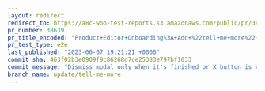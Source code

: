 ```yaml
---
layout: redirect
redirect_to: https://a8c-woo-test-reports.s3.amazonaws.com/public/pr/38639/e2e/index.html
pr_number: 38639
pr_title_encoded: "Product+Editor+Onboarding%3A+Add+%22tell+me+more%22+button+to+wc.com+page"
pr_test_type: e2e
last_published: "2023-06-07 19:21:21 +0000"
commit_sha: 463f02b3e0909f9c86268d7ce25383e797bf1033
commit_message: "Dismiss modal only when it's finished or X button is clicked"
branch_name: update/tell-me-more
---
```

